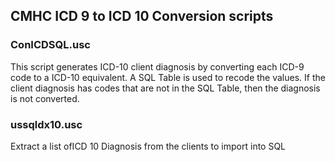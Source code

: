 ## CMHC ICD 9 to ICD 10 Conversion scripts

### ConICDSQL.usc

This script generates ICD-10 client diagnosis by converting each
ICD-9 code to a ICD-10 equivalent.  A SQL Table is used to recode the values. 
If the client diagnosis has codes that are not in the SQL Table, then the
diagnosis is not converted.

### ussqldx10.usc

Extract a list ofICD 10 Diagnosis from the clients to import into SQL


